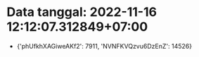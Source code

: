 # Data tanggal: 2022-11-16 12:12:07.312849+07:00

* {'phUfkhXAGiweAKf2': 7911, 'NVNFKVQzvu6DzEnZ': 14526}
